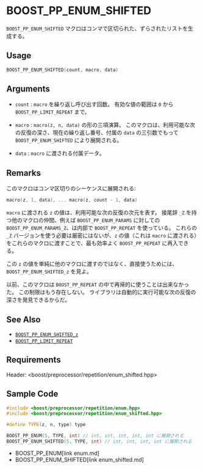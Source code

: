 # BOOST_PP_ENUM_SHIFTED

`BOOST_PP_ENUM_SHIFTED` マクロはコンマで区切られた、ずらされたリストを生成する。

## Usage

```cpp
BOOST_PP_ENUM_SHIFTED(count, macro, data)
```

## Arguments

- `count` :
	`macro` を繰り返し呼び出す回数。
	有効な値の範囲は `0` から `BOOST_PP_LIMIT_REPEAT` まで。

- `macro` :
	`macro(z, n, data)` の形の三項演算。
	このマクロは、利用可能な次の反復の深さ、現在の繰り返し番号、付属の `data` の三引数でもって `BOOST_PP_ENUM_SHIFTED` により展開される。

- `data` :
	`macro` に渡される付属データ。

## Remarks

このマクロはコンマ区切りのシーケンスに展開される:

```cpp
macro(z, 1, data), ... macro(z, count - 1, data)
```

`macro` に渡される `z` の値は、利用可能な次の反復の次元を表す。 
接尾辞 `_Z` を持つ他のマクロの仲間、例えば `BOOST_PP_ENUM_PARAMS` に対しての `BOOST_PP_ENUM_PARAMS_Z`、は内部で `BOOST_PP_REPEAT` を使っている。
これらの `_Z` バージョンを使う必要は厳密にはないが、`z` の値（これは `macro` に渡される）をこれらのマクロに渡すことで、最も効率よく `BOOST_PP_REPEAT` に再入できる。

この `z` の値を単純に他のマクロに渡すのではなく、直接使うためには、`BOOST_PP_ENUM_SHIFTED_z` を見よ。

以前、このマクロは `BOOST_PP_REPEAT` の中で再帰的に使うことは出来なかった。
この制限はもう存在しない。
ライブラリは自動的に実行可能な次の反復の深さを発見できるからだ。

## See Also

- [`BOOST_PP_ENUM_SHIFTED_z`](enum_shifted_z.md)
- [`BOOST_PP_LIMIT_REPEAT`](limit_repeat.md)

## Requirements

Header: &lt;boost/preprocessor/repetition/enum_shifted.hpp&gt;

## Sample Code

```cpp
#include <boost/preprocessor/repetition/enum.hpp>
#include <boost/preprocessor/repetition/enum_shifted.hpp>

#define TYPE(z, n, type) type

BOOST_PP_ENUM(5, TYPE, int) // int, int, int, int, int に展開される
BOOST_PP_ENUM_SHIFTED(5, TYPE, int) // int, int, int, int に展開される
```
* BOOST_PP_ENUM[link enum.md]
* BOOST_PP_ENUM_SHIFTED[link enum_shifted.md]

